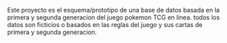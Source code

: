 Este proyecto es el esquema/prototipo de una base de datos basada en la primera y segunda generacion del juego pokemon TCG en linea. todos los datos son ficticios o basados en las reglas del juego y sus cartas de primera y segunda generacion. 
